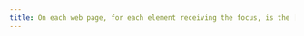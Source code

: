 ```yaml
---
title: On each web page, for each element receiving the focus, is the [focus](#when-focused) visible?
---
```

